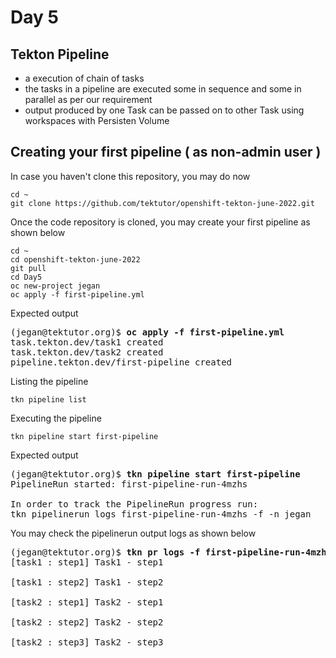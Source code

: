 # Day 5

## Tekton Pipeline
- a execution of chain of tasks
- the tasks in a pipeline are executed some in sequence and some in parallel as per our requirement
- output produced by one Task can be passed on to other Task using workspaces with Persisten Volume


## Creating your first pipeline ( as non-admin user )

In case you haven't clone this repository, you may do now
```
cd ~
git clone https://github.com/tektutor/openshift-tekton-june-2022.git
```

Once the code repository is cloned, you may create your first pipeline as shown below
```
cd ~
cd openshift-tekton-june-2022
git pull
cd Day5
oc new-project jegan
oc apply -f first-pipeline.yml
```

Expected output
<pre>
(jegan@tektutor.org)$ <b>oc apply -f first-pipeline.yml</b>
task.tekton.dev/task1 created
task.tekton.dev/task2 created
pipeline.tekton.dev/first-pipeline created
</pre>

Listing the pipeline
```
tkn pipeline list
```

Executing the pipeline
```
tkn pipeline start first-pipeline
```

Expected output
<pre>
(jegan@tektutor.org)$ <b>tkn pipeline start first-pipeline</b>
PipelineRun started: first-pipeline-run-4mzhs

In order to track the PipelineRun progress run:
tkn pipelinerun logs first-pipeline-run-4mzhs -f -n jegan
</pre>

You may check the pipelinerun output logs as shown below
<pre>
(jegan@tektutor.org)$ <b>tkn pr logs -f first-pipeline-run-4mzhs</b>
[task1 : step1] Task1 - step1

[task1 : step2] Task1 - step2

[task2 : step1] Task2 - step1

[task2 : step2] Task2 - step2

[task2 : step3] Task2 - step3
</pre>
